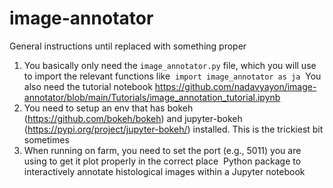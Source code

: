 # image-annotator
General instructions until replaced with something proper 

1) You basically only need the `image_annotator.py` file, which you will use to import the relevant functions like
 `import image_annotator as ja` 
You also need the tutorial notebook https://github.com/nadavyayon/image-annotator/blob/main/Tutorials/image_annotation_tutorial.ipynb
2) You need to setup an env that has bokeh (https://github.com/bokeh/bokeh) and jupyter-bokeh (https://pypi.org/project/jupyter-bokeh/) installed. This is the trickiest bit sometimes 
3) When running on farm, you need to set the port (e.g., 5011) you are using to get it plot properly in the correct place 
Python package to interactively annotate histological images within a Jupyter notebook
